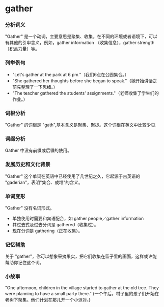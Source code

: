 # gather

### 分析词义

  

"Gather" 是一个动词，主要意思是聚集、收集。在不同的环境或者语境下，可以有其他的引申含义，例如，gather information （收集信息），gather strength （积蓄力量）等。

  

### 列举例句

  

*   "Let's gather at the park at 6 pm."（我们6点在公园集合。）
*   "She gathered her thoughts before she began to speak."（她开始讲话之前先整理了一下思绪。）
*   "The teacher gathered the students' assignments."（老师收集了学生们的作业。）

  

### 词根分析

  

"Gather" 的词根是 "gath",基本含义是聚集、聚拢。这个词根在英文中比较少见.

  

### 词缀分析

  

Gather 中没有前缀或后缀的使用。

  

### 发展历史和文化背景

  

"Gather" 这个单词在英语中已经使用了几世纪之久，它起源于古英语的 "gaderian"，表明"集合、成堆"的含义。

  

### 单词变形

  

"Gather" 没有名词形式。

  

*   单独使用时需要和宾语配合，如 gather people／gather information
*   其过去式及过去分词是 gathered（收集过）。
*   现在分词是 gathering（正在收集）。

  

### 记忆辅助

  

关于 "gather"，你可以想象采摘果实，把它们收集在篮子里的画面，这样或许能帮助你记住这个词。

  

### 小故事

  

"One afternoon, children in the village started to gather at the old tree. They were planning to have a small party there." (一个午后，村子里的孩子们开始在老树下聚集。他们计划在那儿开一个小派对。)
